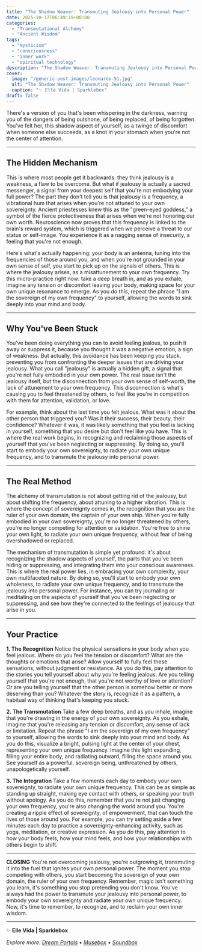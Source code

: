 ```yaml
---
title: "The Shadow Weaver: Transmuting Jealousy into Personal Power"
date: 2025-10-17T06:49:19+00:00
categories:
  - "Transmutational Alchemy"
  - "Ancient Wisdom"
tags:
  - "mysticism"
  - "consciousness"
  - "inner work"
  - "spiritual technology"
description: "The Shadow Weaver: Transmuting Jealousy into Personal Power"
cover:
  image: "/generic-post-images/leonardo-51.jpg"
  alt: "The Shadow Weaver: Transmuting Jealousy into Personal Power"
  caption: "✨ Elle Vida | Sparklebox"
draft: false
---
```


There's a version of you that's been whispering in the darkness, warning you of the dangers of being outshone, of being replaced, of being forgotten. You've felt her, this shadow aspect of yourself, as a twinge of discomfort when someone else succeeds, as a knot in your stomach when you're not the center of attention. 

---

## The Hidden Mechanism

This is where most people get it backwards: they think jealousy is a weakness, a flaw to be overcome. But what if jealousy is actually a sacred messenger, a signal from your deepest self that you're not embodying your full power? The part they don't tell you is that jealousy is a frequency, a vibrational hum that arises when you're not attuned to your own sovereignty. Ancient priestesses knew this as the "green-eyed goddess," a symbol of the fierce protectiveness that arises when we're not honoring our own worth. Neuroscience now proves that this frequency is linked to the brain's reward system, which is triggered when we perceive a threat to our status or self-image. You experience it as a nagging sense of insecurity, a feeling that you're not enough.

Here's what's actually happening: your body is an antenna, tuning into the frequencies of those around you, and when you're not grounded in your own sense of self, you start to pick up on the signals of others. This is where the jealousy arises, as a misattunement to your own frequency. Try this micro-practice right now: take a deep breath in, and as you exhale, imagine any tension or discomfort leaving your body, making space for your own unique resonance to emerge. As you do this, repeat the phrase "I am the sovereign of my own frequency" to yourself, allowing the words to sink deeply into your mind and body.

---

## Why You've Been Stuck

You've been doing everything you can to avoid feeling jealous, to push it away or suppress it, because you thought it was a negative emotion, a sign of weakness. But actually, this avoidance has been keeping you stuck, preventing you from confronting the deeper issues that are driving your jealousy. What you call "jealousy" is actually a hidden gift, a signal that you're not fully embodied in your own power. The real issue isn't the jealousy itself, but the disconnection from your own sense of self-worth, the lack of attunement to your own frequency. This disconnection is what's causing you to feel threatened by others, to feel like you're in competition with them for attention, validation, or love.

For example, think about the last time you felt jealous. What was it about the other person that triggered you? Was it their success, their beauty, their confidence? Whatever it was, it was likely something that you feel is lacking in yourself, something that you desire but don't feel like you have. This is where the real work begins, in recognizing and reclaiming those aspects of yourself that you've been neglecting or suppressing. By doing so, you'll start to embody your own sovereignty, to radiate your own unique frequency, and to transmute the jealousy into personal power.

---

## The Real Method

The alchemy of transmutation is not about getting rid of the jealousy, but about shifting the frequency, about attuning to a higher vibration. This is where the concept of sovereignty comes in, the recognition that you are the ruler of your own domain, the captain of your own ship. When you're fully embodied in your own sovereignty, you're no longer threatened by others, you're no longer competing for attention or validation. You're free to shine your own light, to radiate your own unique frequency, without fear of being overshadowed or replaced.

The mechanism of transmutation is simple yet profound: it's about recognizing the shadow aspects of yourself, the parts that you've been hiding or suppressing, and integrating them into your conscious awareness. This is where the real power lies, in embracing your own complexity, your own multifaceted nature. By doing so, you'll start to embody your own wholeness, to radiate your own unique frequency, and to transmute the jealousy into personal power. For instance, you can try journaling or meditating on the aspects of yourself that you've been neglecting or suppressing, and see how they're connected to the feelings of jealousy that arise in you.

---

## Your Practice

**1. The Recognition**
Notice the physical sensations in your body when you feel jealous. Where do you feel the tension or discomfort? What are the thoughts or emotions that arise? Allow yourself to fully feel these sensations, without judgment or resistance. As you do this, pay attention to the stories you tell yourself about why you're feeling jealous. Are you telling yourself that you're not enough, that you're not worthy of love or attention? Or are you telling yourself that the other person is somehow better or more deserving than you? Whatever the story is, recognize it as a pattern, a habitual way of thinking that's keeping you stuck.

**2. The Transmutation**
Take a few deep breaths, and as you inhale, imagine that you're drawing in the energy of your own sovereignty. As you exhale, imagine that you're releasing any tension or discomfort, any sense of lack or limitation. Repeat the phrase "I am the sovereign of my own frequency" to yourself, allowing the words to sink deeply into your mind and body. As you do this, visualize a bright, pulsing light at the center of your chest, representing your own unique frequency. Imagine this light expanding, filling your entire body, and radiating outward, filling the space around you. See yourself as a powerful, sovereign being, unthreatened by others, unapologetically yourself.

**3. The Integration**
Take a few moments each day to embody your own sovereignty, to radiate your own unique frequency. This can be as simple as standing up straight, making eye contact with others, or speaking your truth without apology. As you do this, remember that you're not just changing your own frequency, you're also changing the world around you. You're creating a ripple effect of sovereignty, of empowerment, that can touch the lives of those around you. For example, you can try setting aside a few minutes each day to practice a sovereignty-enhancing activity, such as yoga, meditation, or creative expression. As you do this, pay attention to how your body feels, how your mind feels, and how your relationships with others begin to shift.

---

**CLOSING**
You're not overcoming jealousy, you're outgrowing it, transmuting it into the fuel that ignites your own personal power. The moment you stop competing with others, you start becoming the sovereign of your own domain, the ruler of your own frequency. Remember, magic isn't something you learn, it's something you stop pretending you don't know. You've always had the power to transmute your jealousy into personal power, to embody your own sovereignty and radiate your own unique frequency. Now, it's time to remember, to recognize, and to reclaim your own inner wisdom.

---

✨ **Elle Vida | Sparklebox**

*Explore more: [Dream Portals](/the-dreamtoolkit/) • [Musebox](/musebox-dreams/) • [Soundbox](/soundbox/)*
